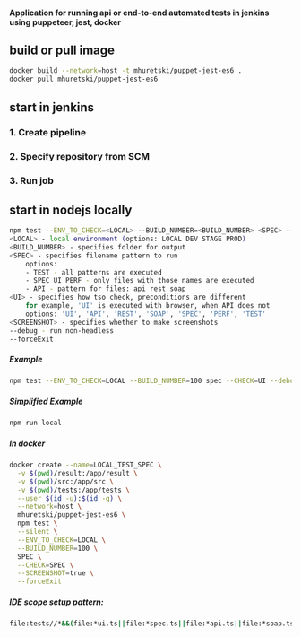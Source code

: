 #### Application for running api or end-to-end automated tests in jenkins using puppeteer, jest, docker

## build or pull image
```bash
docker build --network=host -t mhuretski/puppet-jest-es6 .
docker pull mhuretski/puppet-jest-es6
```
## start in jenkins
### 1. Create pipeline
### 2. Specify repository from SCM
### 3. Run job

## start in nodejs locally
```bash
npm test --ENV_TO_CHECK=<LOCAL> --BUILD_NUMBER=<BUILD_NUMBER> <SPEC> --CHECK=<UI> --SCREENSHOT=<SCREENSHOT> --debug
<LOCAL> - local environment (options: LOCAL DEV STAGE PROD)
<BUILD_NUMBER> - specifies folder for output
<SPEC> - specifies filename pattern to run 
    options: 
    - TEST - all patterns are executed
    - SPEC UI PERF - only files with those names are executed
    - API - pattern for files: api rest soap
<UI> - specifies how tso check, preconditions are different
    for example, 'UI' is executed with browser, when API does not
    options: 'UI', 'API', 'REST', 'SOAP', 'SPEC', 'PERF', 'TEST'
<SCREENSHOT> - specifies whether to make screenshots
--debug - run non-headless
--forceExit
```
##### Example
```bash
npm test --ENV_TO_CHECK=LOCAL --BUILD_NUMBER=100 spec --CHECK=UI --debug --SCREENSHOT=true --forceExit
```
##### Simplified Example
```bash
npm run local
```

##### In docker
```bash
docker create --name=LOCAL_TEST_SPEC \
  -v $(pwd)/result:/app/result \
  -v $(pwd)/src:/app/src \
  -v $(pwd)/tests:/app/tests \
  --user $(id -u):$(id -g) \
  --network=host \
  mhuretski/puppet-jest-es6 \
  npm test \
  --silent \
  --ENV_TO_CHECK=LOCAL \
  --BUILD_NUMBER=100 \
  SPEC \
  --CHECK=SPEC \
  --SCREENSHOT=true \
  --forceExit
```

##### IDE scope setup pattern:
```bash 
file:tests//*&&(file:*ui.ts||file:*spec.ts||file:*api.ts||file:*soap.ts||file:*rest.ts||file:*perf.ts)
```
